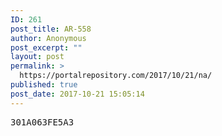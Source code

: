 ```yaml
---
ID: 261
post_title: AR-558
author: Anonymous
post_excerpt: ""
layout: post
permalink: >
  https://portalrepository.com/2017/10/21/na/
published: true
post_date: 2017-10-21 15:05:14
---
```

<pre>301A063FE5A3</pre>
